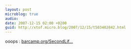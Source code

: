 ```yaml
---
layout: post
microblog: true
audio: 
date: 2007-12-15 02:00 +0200
guid: http://xtof.micro.blog/2007/12/15/t503402842.html
---
```

ooops : [barcamp.org/SecondLif...](http://barcamp.org/SecondLifeCampParis3)
